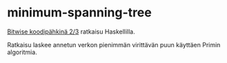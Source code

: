 # minimum-spanning-tree
[Bitwise koodipähkinä 2/3](https://bitwise.fi/koodipahkina/?fbclid=IwAR0RyvzvN2_8Z8UscKWj_mgoU75B1qPbVnOVKheFOfrwY6xMVo7h6KuYbfM) ratkaisu Haskellilla.

Ratkaisu laskee annetun verkon pienimmän virittävän puun käyttäen Primin algoritmia.